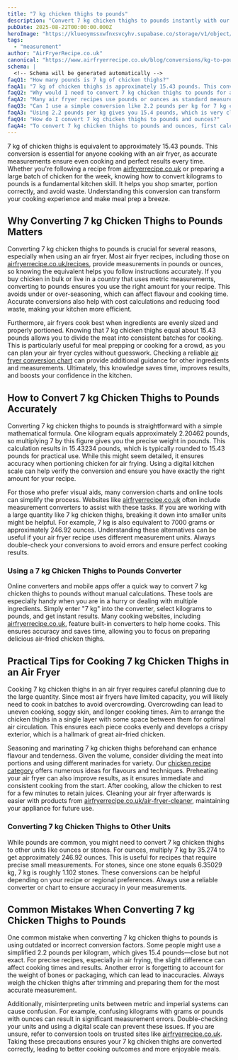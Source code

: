 ```yaml
---
title: "7 kg chicken thighs to pounds"
description: "Convert 7 kg chicken thighs to pounds instantly with our easy guide. Perfect for air fryer meal prep and portioning with accurate measurements."
pubDate: 2025-08-22T00:00:00.000Z
heroImage: "https://klueoymssxwfnxsvcyhv.supabase.co/storage/v1/object/public/Shmucket/7-kg-chicken-thighs-to-pounds.webp"
tags:
  - "measurement"
author: "AirFryerRecipe.co.uk"
canonical: "https://www.airfryerrecipe.co.uk/blog/conversions/kg-to-pounds/7-kg-chicken-thighs-to-pounds"
schema: |
  <!-- Schema will be generated automatically -->
faqQ1: "How many pounds is 7 kg of chicken thighs?"
faqA1: "7 kg of chicken thighs is approximately 15.43 pounds. This conversion uses the standard factor where 1 kilogram equals about 2.20462 pounds. For air frying, this accuracy helps with portioning and cooking times, ensuring your chicken thighs turn out perfectly crispy and delicious every time."
faqQ2: "Why would I need to convert 7 kg chicken thighs to pounds for air frying?"
faqA2: "Many air fryer recipes use pounds or ounces as standard measurements, so converting 7 kg to pounds ensures you follow these recipes accurately. Proper portioning prevents overcrowding in the air fryer basket, which is crucial for even cooking and achieving that desirable crispy texture. It also helps with meal planning and reducing food waste."
faqQ3: "Can I use a simple conversion like 2.2 pounds per kg for 7 kg chicken thighs?"
faqA3: "Using 2.2 pounds per kg gives you 15.4 pounds, which is very close to the precise 15.43 pounds. For most home cooking purposes, this approximation is perfectly acceptable. However, for recipes requiring exact measurements, such as large-batch meal prepping or commercial use, sticking to the precise conversion ensures consistency and optimal results."
faqQ4: "How do I convert 7 kg chicken thighs to pounds and ounces?"
faqA4: "To convert 7 kg chicken thighs to pounds and ounces, first calculate the total pounds (approximately 15.43). The decimal part (0.43 pounds) can be converted to ounces by multiplying by 16, giving about 6.88 ounces. So, 7 kg is roughly 15 pounds and 7 ounces. This breakdown is useful for recipes that specify weights in combined units."
---
```

<p>7 kg of chicken thighs is equivalent to approximately 15.43 pounds. This conversion is essential for anyone cooking with an air fryer, as accurate measurements ensure even cooking and perfect results every time. Whether you're following a recipe from <a href="https://www.airfryerrecipe.co.uk">airfryerrecipe.co.uk</a> or preparing a large batch of chicken for the week, knowing how to convert kilograms to pounds is a fundamental kitchen skill. It helps you shop smarter, portion correctly, and avoid waste. Understanding this conversion can transform your cooking experience and make meal prep a breeze.</p>

<h2>Why Converting 7 kg Chicken Thighs to Pounds Matters</h2>
<p>Converting 7 kg chicken thighs to pounds is crucial for several reasons, especially when using an air fryer. Most air fryer recipes, including those on <a href="https://www.airfryerrecipe.co.uk/recipes">airfryerrecipe.co.uk/recipes</a>, provide measurements in pounds or ounces, so knowing the equivalent helps you follow instructions accurately. If you buy chicken in bulk or live in a country that uses metric measurements, converting to pounds ensures you use the right amount for your recipe. This avoids under or over-seasoning, which can affect flavour and cooking time. Accurate conversions also help with cost calculations and reducing food waste, making your kitchen more efficient.</p>
<p>Furthermore, air fryers cook best when ingredients are evenly sized and properly portioned. Knowing that 7 kg chicken thighs equal about 15.43 pounds allows you to divide the meat into consistent batches for cooking. This is particularly useful for meal prepping or cooking for a crowd, as you can plan your air fryer cycles without guesswork. Checking a reliable <a href="https://www.airfryerrecipe.co.uk/air-fryer-conversion-chart">air fryer conversion chart</a> can provide additional guidance for other ingredients and measurements. Ultimately, this knowledge saves time, improves results, and boosts your confidence in the kitchen.</p>

<h2>How to Convert 7 kg Chicken Thighs to Pounds Accurately</h2>
<p>Converting 7 kg chicken thighs to pounds is straightforward with a simple mathematical formula. One kilogram equals approximately 2.20462 pounds, so multiplying 7 by this figure gives you the precise weight in pounds. This calculation results in 15.43234 pounds, which is typically rounded to 15.43 pounds for practical use. While this might seem detailed, it ensures accuracy when portioning chicken for air frying. Using a digital kitchen scale can help verify the conversion and ensure you have exactly the right amount for your recipe.</p>
<p>For those who prefer visual aids, many conversion charts and online tools can simplify the process. Websites like <a href="https://www.airfryerrecipe.co.uk">airfryerrecipe.co.uk</a> often include measurement converters to assist with these tasks. If you are working with a large quantity like 7 kg chicken thighs, breaking it down into smaller units might be helpful. For example, 7 kg is also equivalent to 7000 grams or approximately 246.92 ounces. Understanding these alternatives can be useful if your air fryer recipe uses different measurement units. Always double-check your conversions to avoid errors and ensure perfect cooking results.</p>

<h3>Using a 7 kg Chicken Thighs to Pounds Converter</h3>
<p>Online converters and mobile apps offer a quick way to convert 7 kg chicken thighs to pounds without manual calculations. These tools are especially handy when you are in a hurry or dealing with multiple ingredients. Simply enter "7 kg" into the converter, select kilograms to pounds, and get instant results. Many cooking websites, including <a href="https://www.airfryerrecipe.co.uk">airfryerrecipe.co.uk</a>, feature built-in converters to help home cooks. This ensures accuracy and saves time, allowing you to focus on preparing delicious air-fried chicken thighs.</p>

<h2>Practical Tips for Cooking 7 kg Chicken Thighs in an Air Fryer</h2>
<p>Cooking 7 kg chicken thighs in an air fryer requires careful planning due to the large quantity. Since most air fryers have limited capacity, you will likely need to cook in batches to avoid overcrowding. Overcrowding can lead to uneven cooking, soggy skin, and longer cooking times. Aim to arrange the chicken thighs in a single layer with some space between them for optimal air circulation. This ensures each piece cooks evenly and develops a crispy exterior, which is a hallmark of great air-fried chicken.</p>
<p>Seasoning and marinating 7 kg chicken thighs beforehand can enhance flavour and tenderness. Given the volume, consider dividing the meat into portions and using different marinades for variety. Our <a href="https://www.airfryerrecipe.co.uk/recipe-category/chicken">chicken recipe category</a> offers numerous ideas for flavours and techniques. Preheating your air fryer can also improve results, as it ensures immediate and consistent cooking from the start. After cooking, allow the chicken to rest for a few minutes to retain juices. Cleaning your air fryer afterwards is easier with products from <a href="https://www.airfryerrecipe.co.uk/air-fryer-cleaner">airfryerrecipe.co.uk/air-fryer-cleaner</a>, maintaining your appliance for future use.</p>

<h3>Converting 7 kg Chicken Thighs to Other Units</h3>
<p>While pounds are common, you might need to convert 7 kg chicken thighs to other units like ounces or stones. For ounces, multiply 7 kg by 35.274 to get approximately 246.92 ounces. This is useful for recipes that require precise small measurements. For stones, since one stone equals 6.35029 kg, 7 kg is roughly 1.102 stones. These conversions can be helpful depending on your recipe or regional preferences. Always use a reliable converter or chart to ensure accuracy in your measurements.</p>

<h2>Common Mistakes When Converting 7 kg Chicken Thighs to Pounds</h2>
<p>One common mistake when converting 7 kg chicken thighs to pounds is using outdated or incorrect conversion factors. Some people might use a simplified 2.2 pounds per kilogram, which gives 15.4 pounds—close but not exact. For precise recipes, especially in air frying, the slight difference can affect cooking times and results. Another error is forgetting to account for the weight of bones or packaging, which can lead to inaccuracies. Always weigh the chicken thighs after trimming and preparing them for the most accurate measurement.</p>
<p>Additionally, misinterpreting units between metric and imperial systems can cause confusion. For example, confusing kilograms with grams or pounds with ounces can result in significant measurement errors. Double-checking your units and using a digital scale can prevent these issues. If you are unsure, refer to conversion tools on trusted sites like <a href="https://www.airfryerrecipe.co.uk">airfryerrecipe.co.uk</a>. Taking these precautions ensures your 7 kg chicken thighs are converted correctly, leading to better cooking outcomes and more enjoyable meals.</p>
